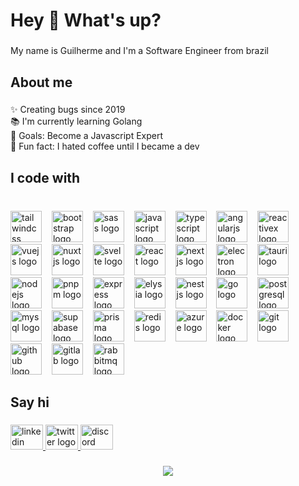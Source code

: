 <h1 align="left">Hey 👋 What's up?</h1>

###

<p align="left">My name is Guilherme and I'm a Software Engineer from brazil</p>

###

<h2 align="left">About me</h2>

###

<p align="left">
  ✨ Creating bugs since 2019
  <br>📚 I'm currently learning Golang
  <br>🎯 Goals: Become a Javascript Expert
  <br>🎲 Fun fact: I hated coffee until I became a dev
</p>

###

<h2 align="left">I code with</h2>

###

<br clear="both">

<div align="left">
  <img src="https://skillicons.dev/icons?i=tailwind" height="50" alt="tailwindcss logo"  />
  <img width="8" />
  <img src="https://skillicons.dev/icons?i=bootstrap" height="50" alt="bootstrap logo"  />
  <img width="8" />
  <img src="https://skillicons.dev/icons?i=sass" height="50" alt="sass logo"  />
  <img width="8" />
  <img src="https://skillicons.dev/icons?i=js" height="50" alt="javascript logo"  />
  <img width="8" />
  <img src="https://skillicons.dev/icons?i=ts" height="50" alt="typescript logo"  />
  <img width="8" />
  <img src="https://skillicons.dev/icons?i=angular" height="50" alt="angularjs logo"  />
  <img width="8" />
  <img src="https://skillicons.dev/icons?i=reactivex" height="50" alt="reactivex logo"  />
  <img width="8" />
  <img src="https://skillicons.dev/icons?i=vue" height="50" alt="vuejs logo"  />
  <img width="8" />
  <img src="https://skillicons.dev/icons?i=nuxtjs" height="50" alt="nuxtjs logo"  />
  <img width="8" />
  <img src="https://skillicons.dev/icons?i=svelte" height="50" alt="svelte logo"  />
  <img width="8" />
  <img src="https://skillicons.dev/icons?i=react" height="50" alt="react logo"  />
  <img width="8" />
  <img src="https://skillicons.dev/icons?i=nextjs" height="50" alt="nextjs logo"  />
  <img width="8" />
  <img src="https://skillicons.dev/icons?i=electron" height="50" alt="electron logo"  />
  <img width="8" />
  <img src="https://skillicons.dev/icons?i=tauri" height="50" alt="tauri logo"  />
  <img width="8" />
  <img src="https://skillicons.dev/icons?i=nodejs" height="50" alt="nodejs logo"  />
  <img width="8" />
  <img src="https://skillicons.dev/icons?i=pnpm" height="50" alt="pnpm logo"  />
  <img width="8" />
  <img src="https://skillicons.dev/icons?i=express" height="50" alt="express logo"  />
  <img width="8" />
  <img src="https://skillicons.dev/icons?i=elysia" height="50" alt="elysia logo"  />
  <img width="8" />
  <img src="https://skillicons.dev/icons?i=nestjs" height="50" alt="nestjs logo"  />
  <img width="8" />
  <img src="https://skillicons.dev/icons?i=go" height="50" alt="go logo"  />
  <img width="8" />
  <img src="https://skillicons.dev/icons?i=postgres" height="50" alt="postgresql logo"  />
  <img width="8" />
  <img src="https://skillicons.dev/icons?i=mysql" height="50" alt="mysql logo"  />
  <img width="8" />
  <img src="https://skillicons.dev/icons?i=supabase" height="50" alt="supabase logo"  />
  <img width="8" />
  <img src="https://skillicons.dev/icons?i=prisma" height="50" alt="prisma logo"  />
  <img width="8" />
  <img src="https://skillicons.dev/icons?i=redis" height="50" alt="redis logo"  />
  <img width="8" />
  <img src="https://skillicons.dev/icons?i=azure" height="50" alt="azure logo"  />
  <img width="8" />
  <img src="https://skillicons.dev/icons?i=docker" height="50" alt="docker logo"  />
  <img width="8" />
  <img src="https://skillicons.dev/icons?i=git" height="50" alt="git logo"  />
  <img width="8" />
  <img src="https://skillicons.dev/icons?i=github" height="50" alt="github logo"  />
  <img width="8" />
  <img src="https://skillicons.dev/icons?i=gitlab" height="50" alt="gitlab logo"  />
  <img width="8" />
  <img src="https://skillicons.dev/icons?i=rabbitmq" height="50" alt="rabbitmq logo"  />
  <img width="8" />

</div>

###

<h2 align="left">Say hi</h2>

###

<div align="left">
  <a href="https://www.linkedin.com/in/guilhermesb/" target="_blank">
    <img src="https://raw.githubusercontent.com/maurodesouza/profile-readme-generator/master/src/assets/icons/social/linkedin/default.svg" width="52" height="40" alt="linkedin logo"  />
  </a>
  <a href="https://twitter.com/Guilherme_SDB" target="_blank">
    <img src="https://raw.githubusercontent.com/maurodesouza/profile-readme-generator/master/src/assets/icons/social/twitter/default.svg" width="52" height="40" alt="twitter logo"  />
  </a>
  <a href="https://discord.com/GuilhermeSDB#6138" target="_blank">
    <img src="https://raw.githubusercontent.com/maurodesouza/profile-readme-generator/master/src/assets/icons/social/discord/default.svg" width="52" height="40" alt="discord logo"  />
  </a>
</div>

###

<div align="center">
  <img src="https://profile-counter.glitch.me/guilhermeSDB/count.svg?"  />
</div>

###
